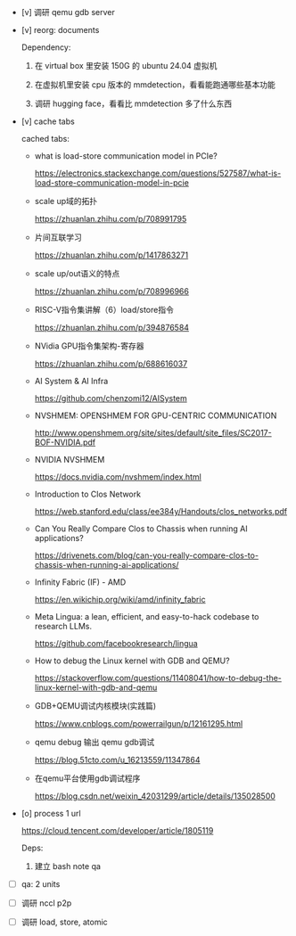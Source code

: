 * [v] 调研 qemu gdb server

* [v] reorg: documents

    Dependency:

    1. 在 virtual box 里安装 150G 的 ubuntu 24.04 虚拟机

    2. 在虚拟机里安装 cpu 版本的 mmdetection，看看能跑通哪些基本功能

    3. 调研 hugging face，看看比 mmdetection 多了什么东西

* [v] cache tabs

    cached tabs:

    * what is load-store communication model in PCIe?
    
        <https://electronics.stackexchange.com/questions/527587/what-is-load-store-communication-model-in-pcie>

    * scale up域的拓扑

        <https://zhuanlan.zhihu.com/p/708991795>

    * 片间互联学习

        <https://zhuanlan.zhihu.com/p/1417863271>

    * scale up/out语义的特点

        <https://zhuanlan.zhihu.com/p/708996966>

    * RISC-V指令集讲解（6）load/store指令

        <https://zhuanlan.zhihu.com/p/394876584>

    * NVidia GPU指令集架构-寄存器

        <https://zhuanlan.zhihu.com/p/688616037>

    * AI System & AI Infra

        <https://github.com/chenzomi12/AISystem>

    * NVSHMEM: OPENSHMEM FOR GPU-CENTRIC COMMUNICATION

        <http://www.openshmem.org/site/sites/default/site_files/SC2017-BOF-NVIDIA.pdf>

    * NVIDIA NVSHMEM

        <https://docs.nvidia.com/nvshmem/index.html>

    * Introduction to Clos Network

        <https://web.stanford.edu/class/ee384y/Handouts/clos_networks.pdf>

    * Can You Really Compare Clos to Chassis when running AI applications? 

        <https://drivenets.com/blog/can-you-really-compare-clos-to-chassis-when-running-ai-applications/>

    * Infinity Fabric (IF) - AMD 

        <https://en.wikichip.org/wiki/amd/infinity_fabric>

    * Meta Lingua: a lean, efficient, and easy-to-hack codebase to research LLMs. 

        <https://github.com/facebookresearch/lingua>

    * How to debug the Linux kernel with GDB and QEMU?

        <https://stackoverflow.com/questions/11408041/how-to-debug-the-linux-kernel-with-gdb-and-qemu>

    * GDB+QEMU调试内核模块(实践篇)

        <https://www.cnblogs.com/powerrailgun/p/12161295.html>

    * qemu debug 输出 qemu gdb调试

        <https://blog.51cto.com/u_16213559/11347864>

    * 在qemu平台使用gdb调试程序

        <https://blog.csdn.net/weixin_42031299/article/details/135028500>

* [o] process 1 url

    <https://cloud.tencent.com/developer/article/1805119>

    Deps:

    1. 建立 bash note qa

* [ ] qa: 2 units

* [ ] 调研 nccl p2p

* [ ] 调研 load, store, atomic

